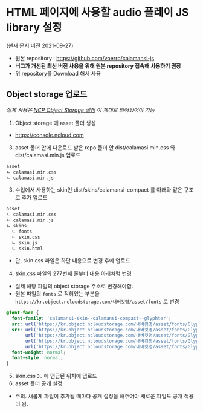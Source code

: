 # HTML 페이지에 사용할 audio 플레이 JS library 설정
(현재 문서 버전 2021-09-27)
- 원본 repository : https://github.com/voerro/calamansi-js
- **버그가 개선된 최신 버전 사용을 위해 원본 repository 접속해 사용하기 권장**
- 위 repository를 Download 해서 사용

## Object storage 업로드
*실제 사용은 [NCP Object Storage 설정](server_command.md#ncp-object-storage-%EC%84%A4%EC%A0%95) 이 제대로 되어있어야 가능*
1. Object storage 에 asset 폴더 생성
- https://console.ncloud.com
3. asset 폴더 안에 다운로드 받은 repo 폴더 안 dist/calamasi.min.css 와 dist/calamasi.min.js 업로드
  ```md
  asset
  ㄴ calamasi.min.css
  ㄴ calamasi.min.js
  ```
3. 수업에서 사용하는 skin인 dist/skins/calamansi-compact 를 아래와 같은 구조로 추가 업로드 
  ```md
  asset
  ㄴ calamasi.min.css
  ㄴ calamasi.min.js
  ㄴ skins
    ㄴ fonts
    ㄴ skin.css
    ㄴ skin.js
    ㄴ skin.html
  ```
  - 단, skin.css 파일은 하단 내용으로 변경 후에 업로드
4. skin.css 파일의 277번째 줄부터 내용 아래처럼 변경
- 실제 해당 파일의 object storage 주소로 변경해야함. 
- 원본 파일의 `fonts` 로 적혀있는 부분을 `https://kr.object.ncloudstorage.com/내버킷명/asset/fonts` 로 변경
```css
@font-face {
  font-family: 'calamansi-skin--calamansi-compact--glyphter';
  src: url('https://kr.object.ncloudstorage.com/내버킷명/asset/fonts/Glyphter.eot');
  src: url('https://kr.object.ncloudstorage.com/내버킷명/asset/fonts/Glyphter.eot?#iefix') format('embedded-opentype'),
       url('https://kr.object.ncloudstorage.com/내버킷명/asset/fonts/Glyphter.woff') format('woff'),
       url('https://kr.object.ncloudstorage.com/내버킷명/asset/fonts/Glyphter.ttf') format('truetype'),
       url('https://kr.object.ncloudstorage.com/내버킷명/asset/fonts/Glyphter.svg#Glyphter') format('svg');
  font-weight: normal;
  font-style: normal;
}
```
5. skin.css `3.` 에 언급된 위치에 업로드
6. asset 폴더 공개 설정
- 주의. 새롭게 파일이 추가될 때마다 공개 설정을 해주어야 새로운 파일도 공개 적용이 됨. 
